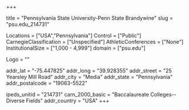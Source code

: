 
+++

title = "Pennsylvania State University-Penn State Brandywine"
slug = "psu.edu_214731"

Locations = ["USA","Pennsylvania"]
Control = ["Public"]
CarnegieClassification = ["Unspecified"]
AthleticConferences = ["None"]
InstitutionalSize = ["1,000 - 4,999"]
domain = ["psu.edu"]

Logo = ""

addr_lat = "-75.447825"
addr_long = "39.928355"
addr_street = "25 Yearsley Mill Road"
addr_city = "Media"
addr_state = "Pennsylvania"
addr_postalcode = "19063-5522"

ipeds_unitid = "214731"
carn_2000_basic = "Baccalaureate Colleges--Diverse Fields"
addr_country = "USA"
+++
    
